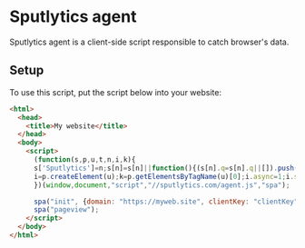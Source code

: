 # Sputlytics agent

Sputlytics agent is a client-side script responsible to catch browser's data.

## Setup

To use this script, put the script below into your website:

``` html
<html>
  <head>
    <title>My website</title>
  </head>
  <body>
    <script>    
      (function(s,p,u,t,n,i,k){
      s['Sputlytics']=n;s[n]=s[n]||function(){(s[n].q=s[n].q||[]).push(arguments)},
      i=p.createElement(u);k=p.getElementsByTagName(u)[0];i.async=1;i.src=t;k.parentNode.insertBefore(i,k)
      })(window,document,"script","//sputlytics.com/agent.js","spa");

      spa("init", {domain: "https://myweb.site", clientKey: "clientKey"});
      spa("pageview");
    </script>
  </body>
</html>
```
